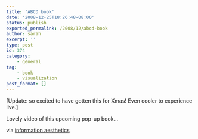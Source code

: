 ```yaml
---
title: 'ABCD book'
date: '2008-12-25T18:26:48-08:00'
status: publish
exported_permalink: /2008/12/abcd-book
author: sarah
excerpt: ''
type: post
id: 374
category:
    - general
tag:
    - book
    - visualization
post_format: []
---
```

\[Update: so excited to have gotten this for Xmas! Even cooler to experience live.\]

Lovely video of this upcoming pop-up book…

via [information aesthetics](http://infosthetics.com/archives/2008/03/abc_in_3d_book.html)